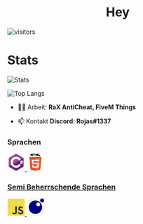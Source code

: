 <h1 align="center">Hey</h1>

![visitors](https://visitor-badge.laobi.icu/badge?page_id=r0jas1337)

# Stats

![Stats](https://github-readme-stats.vercel.app/api?username=r0jas1337&theme=tokyonight&show_icons=true)

![Top Langs](https://github-readme-stats.vercel.app/api/top-langs/?username=r0jas1337&theme=tokyonight)



- 👷‍♂️ Arbeit: **RaX AntiCheat, FiveM Things**

- 📫 Kontakt **Discord: Rojas#1337**

<h3 align="left">Sprachen</h3>
<p align="left"></a> <a href="https://www.w3schools.com/cs/" target="_blank"> <img src="https://raw.githubusercontent.com/devicons/devicon/master/icons/csharp/csharp-original.svg" alt="csharp" width="40" height="40"/><a href="https://www.w3.org/html/" target="_blank"> <img src="https://raw.githubusercontent.com/devicons/devicon/master/icons/html5/html5-original-wordmark.svg" alt="html5" width="40" height="40"/>

<h3 align="left">Semi Beherrschende Sprachen</h3>
<p align="left"> </a> <a href="https://developer.mozilla.org/en-US/docs/Web/JavaScript" target="_blank"> <img src="https://raw.githubusercontent.com/devicons/devicon/master/icons/javascript/javascript-original.svg" alt="javascript" width="40" height="40"/> <img src="https://raw.githubusercontent.com/devicons/devicon/master/icons/lua/lua-original.svg" alt="lua" width="40" height="40"/>
